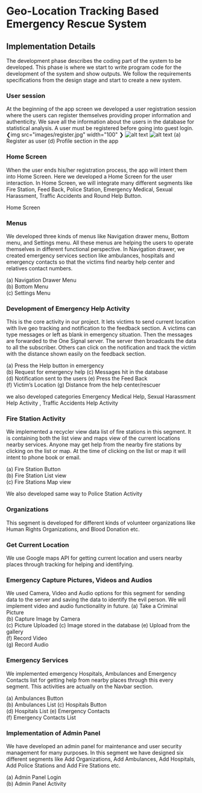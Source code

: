 # Geo-Location Tracking Based Emergency Rescue System
## Implementation Details
The development phase describes the coding part of the system to be developed. This phase is where we start to write program code for the development of the system and show outputs. We follow the requirements specifications from the design stage and start to create a new system. 

### User session 
At the beginning of the app screen we developed a user registration session where the users can register themselves providing proper information and authenticity. We save all the information about the users in the database for statistical analysis. A user must be registered before going into guest login.
❮img src="images/register.jpg" width="100" ❯
![alt text](register.jpg)
![alt text](https://github.com/smilesifat/SafeGuard/blob/master/images/register.jpg)
(a) Register as user	                   (d) Profile section in the app

### Home Screen
When the user ends his/her registration process, the app will intent them into Home Screen. Here we developed a Home Screen for the user interaction. In Home Screen, we will integrate many different segments like Fire Station, Feed Back, Police Station, Emergency Medical, Sexual Harassment, Traffic Accidents and Round Help Button.
 
Home Screen
### Menus
We developed three kinds of menus like Navigation drawer menu, Bottom menu, and Settings menu. All these menus are helping the users to operate themselves in different functional perspective. In Navigation drawer, we created emergency services section like ambulances, hospitals and emergency contacts so that the victims find nearby help center and relatives contact numbers. 

(a) Navigation Drawer Menu 		 
(b) Bottom Menu	                  
(c) Settings Menu

### Development of Emergency Help Activity
This is the core activity in our project. It lets victims to send current location with live geo tracking and notification to the feedback section. A victims can type messages or left as blank in emergency situation. Then the messages are forwarded to the One Signal server. The server then broadcasts the data to all the subscriber. Others can click on the notification and track the victim with the distance shown easily on the feedback section.
  				 
(a) Press the Help button in emergency 			               
(b) Request for emergency help
(c) Messages hit in the database 	                            
(d) Notification sent to the users
(e) Press the Feed Back	           
(f) Victim’s Location	(g) Distance from the help center/rescuer

we also developed categories Emergency Medical Help,  Sexual Harassment Help Activity , Traffic Accidents Help Activity

### Fire Station Activity
We implemented a recycler view data list of fire stations in this segment. It is containing both the list view and maps view of the current locations nearby services. Anyone may get help from the nearby fire stations by clicking on the list or map. At the time of clicking on the list or map it will intent to phone book or email.

(a) Fire Station Button 	           
(b) Fire Station List view 	             
(c) Fire Stations Map view

We also developed same way to Police Station Activity

### Organizations
This segment is developed for different kinds of volunteer organizations like Human Rights Organizations, and Blood Donation etc. 

### Get Current Location
We use Google maps API for getting current location and users nearby places through tracking for helping and identifying.
 
### Emergency Capture Pictures, Videos and Audios
We used Camera, Video and Audio options for this segment for sending data to the server and saving the data to identify the evil person. We will implement video and audio functionality in future.
(a) Take a Criminal Picture 	         
(b) Capture Image by Camera    	      
(c) Picture Uploaded
(c) Image stored in the database
(e) Upload from the gallery                     
(f) Record Video 	                      
(g) Record Audio

### Emergency Services 
We implemented emergency Hospitals, Ambulances and Emergency Contacts list for getting help from nearby places through this every segment. This activities are actually on the Navbar section.

(a) Ambulances Button 				                              
(b) Ambulances List
(c) Hospitals Button 				                                
(d) Hospitals List 
(e) Emergency Contacts 			                                       
(f) Emergency Contacts List

### Implementation of Admin Panel
We have developed an admin panel for maintenance and user security management for many purposes. In this segment we have designed six different segments like Add Organizations, Add Ambulances, Add Hospitals, Add Police Stations and Add Fire Stations etc.
  					 
(a) Admin Panel Login 				 	             
(b) Admin Panel Activity

